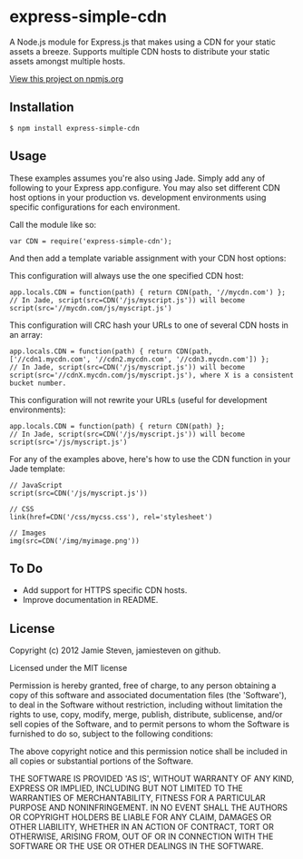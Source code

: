 express-simple-cdn
==================

A Node.js module for Express.js that makes using a CDN for your static assets a breeze. Supports multiple CDN hosts to distribute your static assets amongst multiple hosts.

[View this project on npmjs.org](https://npmjs.org/package/express-simple-cdn)

Installation
------------

    $ npm install express-simple-cdn

Usage
-----

These examples assumes you're also using Jade. Simply add any of following to your Express app.configure. You may also set different CDN host options in your production vs. development environments using specific configurations for each environment.

Call the module like so:

    var CDN = require('express-simple-cdn');
    
And then add a template variable assignment with your CDN host options:

This configuration will always use the one specified CDN host:
    
    app.locals.CDN = function(path) { return CDN(path, '//mycdn.com') };
    // In Jade, script(src=CDN('/js/myscript.js')) will become script(src='//mycdn.com/js/myscript.js')

This configuration will CRC hash your URLs to one of several CDN hosts in an array:
    
    app.locals.CDN = function(path) { return CDN(path, ['//cdn1.mycdn.com', '//cdn2.mycdn.com', '//cdn3.mycdn.com']) };
    // In Jade, script(src=CDN('/js/myscript.js')) will become script(src='//cdnX.mycdn.com/js/myscript.js'), where X is a consistent bucket number.
    
This configuration will not rewrite your URLs (useful for development environments):
    
    app.locals.CDN = function(path) { return CDN(path) };
    // In Jade, script(src=CDN('/js/myscript.js')) will become script(src='/js/myscript.js')
    
For any of the examples above, here's how to use the CDN function in your Jade template:

    // JavaScript
    script(src=CDN('/js/myscript.js'))
    
    // CSS
    link(href=CDN('/css/mycss.css'), rel='stylesheet')
    
    // Images
    img(src=CDN('/img/myimage.png'))
    
To Do
-----

* Add support for HTTPS specific CDN hosts.
* Improve documentation in README.

License
-------

Copyright (c) 2012 Jamie Steven, jamiesteven on github.

Licensed under the MIT license

Permission is hereby granted, free of charge, to any person obtaining a copy of this software and associated documentation files (the 'Software'), to deal in the Software without restriction, including without limitation the rights to use, copy, modify, merge, publish, distribute, sublicense, and/or sell copies of the Software, and to permit persons to whom the Software is furnished to do so, subject to the following conditions:

The above copyright notice and this permission notice shall be included in all copies or substantial portions of the Software.

THE SOFTWARE IS PROVIDED 'AS IS', WITHOUT WARRANTY OF ANY KIND, EXPRESS OR IMPLIED, INCLUDING BUT NOT LIMITED TO THE WARRANTIES OF MERCHANTABILITY, FITNESS FOR A PARTICULAR PURPOSE AND NONINFRINGEMENT. IN NO EVENT SHALL THE AUTHORS OR COPYRIGHT HOLDERS BE LIABLE FOR ANY CLAIM, DAMAGES OR OTHER LIABILITY, WHETHER IN AN ACTION OF CONTRACT, TORT OR OTHERWISE, ARISING FROM, OUT OF OR IN CONNECTION WITH THE SOFTWARE OR THE USE OR OTHER DEALINGS IN THE SOFTWARE.